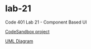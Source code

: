 # lab-21
Code 401 Lab 21 - Component Based UI

[CodeSandbox project](www.codesandbox.io)

[UML Diagram](www.xyz.com)
